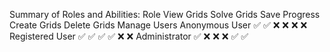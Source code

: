 Summary of Roles and Abilities:
Role	         View Grids   Solve Grids  Save Progress  Create Grids	Delete Grids	Manage Users
Anonymous User	    ✅	        ✅	        ❌	            ❌	        ❌	            ❌
Registered User	    ✅	        ✅	        ✅	            ✅	        ❌	            ❌
Administrator	    ✅	        ❌	        ❌	            ❌	        ✅	            ✅
